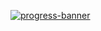 [![progress-banner](https://backend.codecrafters.io/progress/redis/ca0899a8-8bb7-46bd-a3df-09f44ba70c24)](https://app.codecrafters.io/users/codecrafters-bot?r=2qF)

